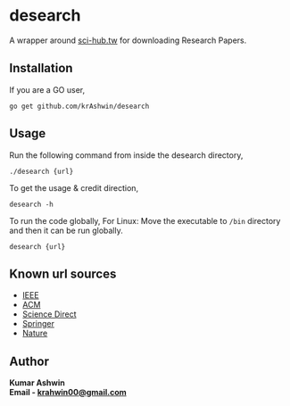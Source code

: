 # desearch
A wrapper around [sci-hub.tw](https://sci-hub.tw) for downloading Research Papers.

## Installation
If you are a GO user, 
```shell
go get github.com/krAshwin/desearch
```
## Usage
Run the following command from inside the desearch directory,
```shell
./desearch {url}
```

To get the usage & credit direction,
```shell 
desearch -h
```

To run the code globally, 
For Linux: Move the executable to `/bin` directory and then it can be run globally.
```shell
desearch {url}
```

## Known url sources
- [IEEE](https://ieeexplore.ieee.org/Xplore/)
- [ACM](https://dl.acm.org/)
- [Science Direct](https://www.sciencedirect.com/)
- [Springer](https://www.springer.com/in)
- [Nature](https://www.nature.com)

## Author
**Kumar Ashwin** <br>
**Email - krahwin00@gmail.com**
